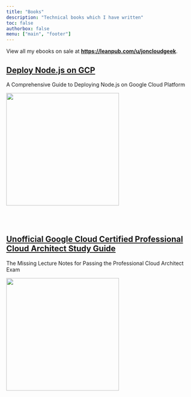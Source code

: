 ```yaml
---
title: "Books"
description: "Technical books which I have written"
toc: false
authorbox: false
menu: ["main", "footer"]
---
```


View all my ebooks on sale at **https://leanpub.com/u/joncloudgeek**.

## [Deploy Node.js on GCP](https://leanpub.com/deploy-nodejs-gcp)

A Comprehensive Guide to Deploying Node.js on Google Cloud Platform

<a href="https://leanpub.com/deploy-nodejs-gcp" target="_blank" style="display:inline-block;margin-bottom:3rem;">
  <img src="/img/book-deploy-nodejs-gcp.png" width="300">
</a>

## [Unofficial Google Cloud Certified Professional Cloud Architect Study Guide](https://leanpub.com/gcp-pca-study-guide)

The Missing Lecture Notes for Passing the Professional Cloud Architect Exam

<a href="https://leanpub.com/gcp-pca-study-guide" target="_blank" style="display:inline-block;margin-bottom:3rem;">
  <img src="/img/book-pca-study-guide.png" width="300">
</a>


